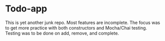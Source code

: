 Todo-app
========

This is yet another junk repo. Most features are incomplete. The focus was to get more practice with both constructors and Mocha/Chai testing. Testing was to be done on add, remove, and complete. 
